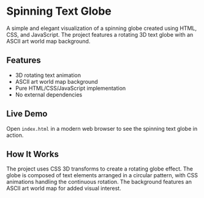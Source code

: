 # Spinning Text Globe

A simple and elegant visualization of a spinning globe created using HTML, CSS, and JavaScript. The project features a rotating 3D text globe with an ASCII art world map background.

## Features

- 3D rotating text animation
- ASCII art world map background
- Pure HTML/CSS/JavaScript implementation
- No external dependencies

## Live Demo

Open `index.html` in a modern web browser to see the spinning text globe in action.

## How It Works

The project uses CSS 3D transforms to create a rotating globe effect. The globe is composed of text elements arranged in a circular pattern, with CSS animations handling the continuous rotation. The background features an ASCII art world map for added visual interest.
